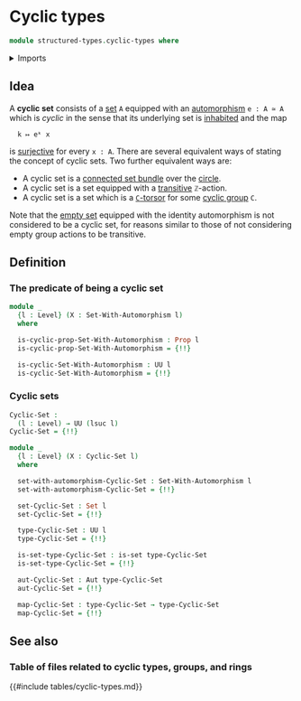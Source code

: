 # Cyclic types

```agda
module structured-types.cyclic-types where
```

<details><summary>Imports</summary>

```agda
open import foundation.automorphisms
open import foundation.dependent-pair-types
open import foundation.iterating-automorphisms
open import foundation.propositional-truncations
open import foundation.propositions
open import foundation.sets
open import foundation.surjective-maps
open import foundation.universe-levels

open import structured-types.sets-equipped-with-automorphisms
```

</details>

## Idea

A **cyclic set** consists of a [set](foundation.sets.md) `A` equipped with an
[automorphism](foundation.automorphisms.md) `e : A ≃ A` which is _cyclic_ in the
sense that its underlying set is [inhabited](foundation.inhabited-types.md) and
the map

```text
  k ↦ eᵏ x
```

is [surjective](foundation.surjective-maps.md) for every `x : A`. There are
several equivalent ways of stating the concept of cyclic sets. Two further
equivalent ways are:

- A cyclic set is a
  [connected set bundle](synthetic-homotopy-theory.connected-set-bundles-circle.md)
  over the [circle](synthetic-homotopy-theory.circle.md).
- A cyclic set is a set equipped with a
  [transitive](group-theory.transitive-group-actions.md) `ℤ`-action.
- A cyclic set is a set which is a [`C`-torsor](group-theory.torsors.md) for
  some [cyclic group](group-theory.cyclic-groups.md) `C`.

Note that the [empty set](foundation.empty-types.md) equipped with the identity
automorphism is not considered to be a cyclic set, for reasons similar to those
of not considering empty group actions to be transitive.

## Definition

### The predicate of being a cyclic set

```agda
module _
  {l : Level} (X : Set-With-Automorphism l)
  where

  is-cyclic-prop-Set-With-Automorphism : Prop l
  is-cyclic-prop-Set-With-Automorphism = {!!}

  is-cyclic-Set-With-Automorphism : UU l
  is-cyclic-Set-With-Automorphism = {!!}
```

### Cyclic sets

```agda
Cyclic-Set :
  (l : Level) → UU (lsuc l)
Cyclic-Set = {!!}

module _
  {l : Level} (X : Cyclic-Set l)
  where

  set-with-automorphism-Cyclic-Set : Set-With-Automorphism l
  set-with-automorphism-Cyclic-Set = {!!}

  set-Cyclic-Set : Set l
  set-Cyclic-Set = {!!}

  type-Cyclic-Set : UU l
  type-Cyclic-Set = {!!}

  is-set-type-Cyclic-Set : is-set type-Cyclic-Set
  is-set-type-Cyclic-Set = {!!}

  aut-Cyclic-Set : Aut type-Cyclic-Set
  aut-Cyclic-Set = {!!}

  map-Cyclic-Set : type-Cyclic-Set → type-Cyclic-Set
  map-Cyclic-Set = {!!}
```

## See also

### Table of files related to cyclic types, groups, and rings

{{#include tables/cyclic-types.md}}
